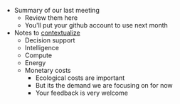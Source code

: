- Summary of our last meeting
   - Review them here
   - You'll put your github account to use next month 
- Notes to [contextualize](https://ukb-dt.github.io/ed-01/)
   - Decision support
   - Intelligence
   - Compute
   - Energy
   - Monetary costs
      - Ecological costs are important
      - But its the demand we are focusing on for now
      - Your feedback is very welcome
